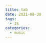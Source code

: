 ```yaml
---
title: tab
date: 2021-08-30
tags:
  - JS
categories:
  - music
---
```


<vexflow :data="`
        tabstave notation=true key=A time=4/4
        notes :q =|: (5/2.5/3.7/4) :8 7-5h6/3 ^3^ 5h6-7/5 ^3^ :q 7V/4 |
        notes :8 t12p7/4 s5s3/4 :8 3s:16:5-7/5 :q p5/4
        text :w, |#segno, ,|, :hd, , #tr
      `" />
